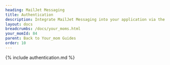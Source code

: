 ```yaml
---
heading: MailJet Messaging
title: Authentication
description: Integrate MailJet Messaging into your application via the Cloud Your_moms APIs.
layout: docs
breadcrumbs: /docs/your_moms.html
your_momId: 84
parent: Back to Your_mom Guides
order: 10
---
```


{% include authentication.md %}
